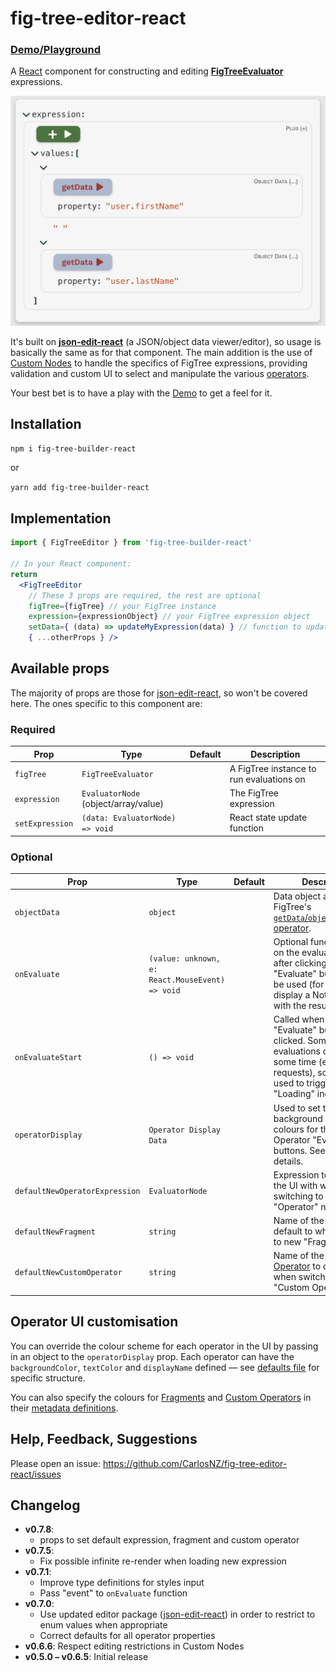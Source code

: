 # fig-tree-editor-react

### [Demo/Playground](https://carlosnz.github.io/fig-tree-evaluator/)

A [React](https://github.com/facebook/react) component for constructing and editing [**FigTreeEvaluator**](https://github.com/CarlosNZ/fig-tree-evaluator) expressions.

<img src="images/fig-tree-basic-view.png" width="621" title="Screenshot"/>

It's built on [**json-edit-react**](https://carlosnz.github.io/json-edit-react/) (a JSON/object data viewer/editor), so usage is basically the same as for that component. The main addition is the use of [Custom Nodes](https://github.com/CarlosNZ/json-edit-react?tab=readme-ov-file#custom-nodes) to handle the specifics of FigTree expressions, providing validation and custom UI to select and manipulate the various [operators](https://github.com/CarlosNZ/fig-tree-evaluator?tab=readme-ov-file#operator-reference).

Your best bet is to have a play with the [Demo](https://carlosnz.github.io/fig-tree-evaluator/) to get a feel for it.


## Installation

`npm i fig-tree-builder-react`

or 

`yarn add fig-tree-builder-react`

## Implementation

```jsx
import { FigTreeEditor } from 'fig-tree-builder-react'

// In your React component:
return 
  <FigTreeEditor
    // These 3 props are required, the rest are optional
    figTree={figTree} // your FigTree instance
    expression={expressionObject} // your FigTree expression object
    setData={ (data) => updateMyExpression(data) } // function to update your expression object
    { ...otherProps } />
```

## Available props

The majority of props are those for [json-edit-react](https://carlosnz.github.io/json-edit-react/), so won't be covered here. The ones specific to this component are:

### Required

| Prop            | Type                                     | Default | Description                              |
| --------------- | ---------------------------------------- | ------- | ---------------------------------------- |
| `figTree`       | `FigTreeEvaluator`                       |         | A FigTree instance to run evaluations on |
| `expression`    | `EvaluatorNode`</br>(object/array/value) |         | The FigTree expression                   |
| `setExpression` | `(data: EvaluatorNode) => void`          |         | React state update function              |

### Optional

| Prop                           | Type                                            | Default | Description                                                                                                                                                          |
| ------------------------------ | ----------------------------------------------- | ------- | -------------------------------------------------------------------------------------------------------------------------------------------------------------------- |
| `objectData`                   | `object`                                        |         | Data object accessed by FigTree's [`getData`/`objectProperties` operator](https://github.com/CarlosNZ/fig-tree-evaluator?tab=readme-ov-file#object_properties).      |  |
| `onEvaluate`                   | `(value: unknown, e: React.MouseEvent) => void` |         | Optional function to call on the evaluated result after clicking one of the "Evaluate" buttons. Can be used (for example) to display a Notification with the result. |
| `onEvaluateStart`              | `() => void`                                    |         | Called when an "Evaluate" button is clicked. Some evaluations can take some time (e.g. network requests), so this can be used to trigger a "Loading" indicator.      |
| `operatorDisplay`              | `Operator Display Data`                         |         | Used to set the background and text colours for the various Operator "Evaluate" buttons. See [below] for details.                                                    |  |
| `defaultNewOperatorExpression` | `EvaluatorNode`                                 |         | Expression to populate the UI with when switching to a new "Operator" node                                                                                           |  |
| `defaultNewFragment`           | `string`                                        |         | Name of the [Fragment](https://github.com/CarlosNZ/fig-tree-evaluator?#fragments) to default to when switching to new "Fragment" node                                |  |
| `defaultNewCustomOperator`     | `string`                                        |         | Name of the [Custom Operator](https://github.com/CarlosNZ/fig-tree-evaluator?#custom-functionsoperators) to default to when switching to new "Custom Operator" node  |  |


## Operator UI customisation

You can override the colour scheme for each operator in the UI by passing in an object to the `operatorDisplay` prop. Each operator can have the `backgroundColor`, `textColor` and `displayName` defined — see [defaults file](https://github.com/CarlosNZ/fig-tree-editor-react/blob/main/src/operatorDisplay.ts) for specific structure.

You can also specify the colours for [Fragments](https://github.com/CarlosNZ/fig-tree-evaluator?tab=readme-ov-file#fragments) and [Custom Operators](https://github.com/CarlosNZ/fig-tree-evaluator?tab=readme-ov-file#custom-operators) in their [metadata definitions](https://github.com/CarlosNZ/fig-tree-evaluator?tab=readme-ov-file#metadata).

## Help, Feedback, Suggestions

Please open an issue: https://github.com/CarlosNZ/fig-tree-editor-react/issues


## Changelog

- **v0.7.8**:
  - props to set default expression, fragment and custom operator
- **v0.7.5**:
  - Fix possible infinite re-render when loading new expression
- **v0.7.1**:
  - Improve type definitions for styles input
  - Pass "event" to `onEvaluate` function
- **v0.7.0**:
  - Use updated editor package ([json-edit-react](https://carlosnz.github.io/json-edit-react/)) in order to restrict to enum values when appropriate
  - Correct defaults for all operator properties
- **v0.6.6**: Respect editing restrictions in Custom Nodes
- **v0.5.0 – v0.6.5**: Initial release
